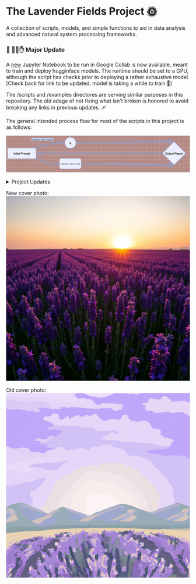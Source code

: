 # The Lavender Fields Project 🌞   
A collection of scripts, models, and simple functions to aid in data analysis and advanced natural system processing frameworks.  

### 🚩 👋😆✋ Major Update 

A [new](https://github.com/Photon1c/LavenderFieldsProject/blob/main/notebooks/googlecollab-huggingface-gpu-quick-start.ipynb) Jupyter Notebook to be run in Google Collab is now available, meant to train and deploy hugginface models. The runtime should be set to a GPU, although the script has checks prior to deploying a rather exhaustive model.  [Check back for link to be updated, model is taking a while to train 💪)

The /scripts and /examples directores are serving similar purposes in this repository. The old adage of not fixing what isn't broken is honored to avoid breaking any links in previous updates.  🩹

The general intended process flow for most of the scripts in this project is as follows:  

![Process Flow](../img/process-flow.png)  

<details>

<summary>Project Updates</summary>

### Update 3.2.25

The [Recursive Agent Script](https://github.com/Photon1c/LavenderFieldsProject/blob/main/scripts/recursive_llm_with_hil.py) is now available. It demonstrates performance issues with functions that call themselves.  

### Update 3.1.25  

Orchestrating subagent frameworks can be done easily with Claude now, [this script](../scripts/Claude_subagent_framework.py) is an example of this implementation.  

### Update 2.22.25 -

Advanced LLM Agent Conversations [released](../scripts/LLM-AgentConversations-TinyTroupe.py)  

### Update 2.18.25 -   

AI Pilot Script [now available](../scripts/AI_pilot.py). Using recursive learning, this experimental script trains a model to pilot a vehicle and a avoid obstacles using recursive learning. 

</details>

New cover photo:  
![new ai photo of lavender fields](../img/lavenderfields_new.png)  


Old cover photo:  
![ai photo of lavender fields](../img/lavenderfields.png)  
